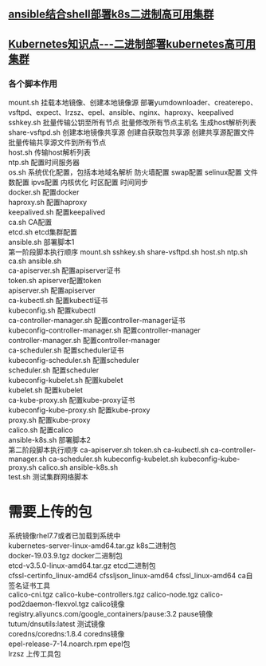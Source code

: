 ## [ansible结合shell部署k8s二进制高可用集群](https://linuxwt.com/ansiblejie-he-shelljiao-ben-wan-zheng-bu-shu/)
## [Kubernetes知识点---二进制部署kubernetes高可用集群](https://linuxwt.com/kuberneteszhi-shi-dian-er-jin-zhi-bu-shu-kubernetesgao-ke-yong-ji-qun/)

### 各个脚本作用   
mount.sh 挂载本地镜像、创建本地镜像源 部署yumdownloader、createrepo、vsftpd、expect、lrzsz、epel、ansible、nginx、haproxy、keepalived   
sshkey.sh 批量传输公钥至所有节点 批量修改所有节点主机名 生成host解析列表   
share-vsftpd.sh 创建本地镜像共享源 创建自获取包共享源 创建共享源配置文件 批量传输共享源文件到所有节点   
host.sh 传输host解析列表   
ntp.sh 配置时间服务器   
os.sh 系统优化配置，包括本地域名解析 防火墙配置 swap配置 selinux配置 文件数配置 ipvs配置 内核优化 时区配置 时间同步   
docker.sh 配置docker   
haproxy.sh 配置haproxy   
keepalived.sh 配置keepalived   
ca.sh CA配置   
etcd.sh etcd集群配置   
ansible.sh 部署脚本1    
第一阶段脚本执行顺序   mount.sh sshkey.sh share-vsftpd.sh host.sh ntp.sh ca.sh ansible.sh   
ca-apiserver.sh 配置apiserver证书    
token.sh apiserver配置token    
apiserver.sh 配置apiserver   
ca-kubectl.sh 配置kubectl证书    
kubeconfig.sh 配置kubectl   
ca-controller-manager.sh 配置controller-manager证书    
kubeconfig-controller-manager.sh 配置controller-manager   
controller-manager.sh 配置controller-manager   
ca-scheduler.sh 配置scheduler证书    
kubeconfig-scheduler.sh 配置scheduler   
scheduler.sh 配置scheduler   
kubeconfig-kubelet.sh 配置kubelet    
kubelet.sh 配置kubelet   
ca-kube-proxy.sh 配置kube-proxy证书   
kubeconfig-kube-proxy.sh 配置kube-proxy    
proxy.sh 配置kube-proxy   
calico.sh 配置calico    
ansible-k8s.sh 部署脚本2   
第二阶段脚本执行顺序  ca-apiserver.sh token.sh ca-kubectl.sh ca-controller-manager.sh ca-scheduler.sh  kubeconfig-kubelet.sh kubeconfig-kube-proxy.sh calico.sh ansible-k8s.sh   
test.sh 测试集群网络脚本   

# 需要上传的包   
系统镜像rhel7.7或者已加载到系统中   
kubernetes-server-linux-amd64.tar.gz k8s二进制包   
docker-19.03.9.tgz docker二进制包   
etcd-v3.5.0-linux-amd64.tar.gz etcd二进制包   
cfssl-certinfo_linux-amd64 cfssljson_linux-amd64 cfssl_linux-amd64 ca自签名证书工具   
calico-cni.tgz calico-kube-controllers.tgz calico-node.tgz calico-pod2daemon-flexvol.tgz calico镜像   
registry.aliyuncs.com/google_containers/pause:3.2 pause镜像   
tutum/dnsutils:latest 测试镜像   
coredns/coredns:1.8.4 coredns镜像   
epel-release-7-14.noarch.rpm epel包   
lrzsz 上传工具包   


